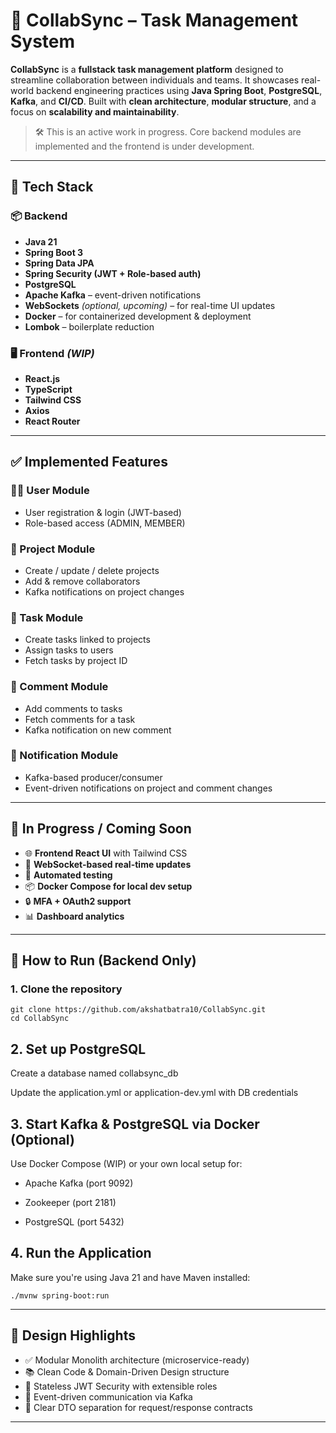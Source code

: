 # 🚀 CollabSync – Task Management System

**CollabSync** is a **fullstack task management platform** designed to streamline collaboration between individuals and teams. It showcases real-world backend engineering practices using **Java Spring Boot**, **PostgreSQL**, **Kafka**, and **CI/CD**. Built with **clean architecture**, **modular structure**, and a focus on **scalability and maintainability**.

> 🛠️ This is an active work in progress. Core backend modules are implemented and the frontend is under development.

---

## 🔧 Tech Stack

### 📦 Backend
- **Java 21**
- **Spring Boot 3**
- **Spring Data JPA**
- **Spring Security (JWT + Role-based auth)**
- **PostgreSQL**
- **Apache Kafka** – event-driven notifications
- **WebSockets** *(optional, upcoming)* – for real-time UI updates
- **Docker** – for containerized development & deployment
- **Lombok** – boilerplate reduction

### 🖥️ Frontend *(WIP)*
- **React.js**
- **TypeScript**
- **Tailwind CSS**
- **Axios**
- **React Router**

---

## ✅ Implemented Features

### 🧑‍💼 User Module
- User registration & login (JWT-based)
- Role-based access (ADMIN, MEMBER)

### 📁 Project Module
- Create / update / delete projects
- Add & remove collaborators
- Kafka notifications on project changes

### 🧩 Task Module
- Create tasks linked to projects
- Assign tasks to users
- Fetch tasks by project ID

### 💬 Comment Module
- Add comments to tasks
- Fetch comments for a task
- Kafka notification on new comment

### 🔔 Notification Module
- Kafka-based producer/consumer
- Event-driven notifications on project and comment changes

---

## 🔄 In Progress / Coming Soon

- 🌐 **Frontend React UI** with Tailwind CSS
- 📡 **WebSocket-based real-time updates**
- 🧪 **Automated testing**
- 📦 **Docker Compose for local dev setup**
- 🔒 **MFA + OAuth2 support**
- 📊 **Dashboard analytics**

---

## 🧪 How to Run (Backend Only)

### 1. Clone the repository

```
git clone https://github.com/akshatbatra10/CollabSync.git
cd CollabSync
```

## 2. Set up PostgreSQL
Create a database named collabsync_db

Update the application.yml or application-dev.yml with DB credentials

## 3. Start Kafka & PostgreSQL via Docker (Optional)
Use Docker Compose (WIP) or your own local setup for:

- Apache Kafka (port 9092)

- Zookeeper (port 2181)

- PostgreSQL (port 5432)

## 4. Run the Application
Make sure you're using Java 21 and have Maven installed:
```
./mvnw spring-boot:run
```
---

## 🧠 Design Highlights
- ✅ Modular Monolith architecture (microservice-ready)
- 📚 Clean Code & Domain-Driven Design structure
- 🔐 Stateless JWT Security with extensible roles
- 📣 Event-driven communication via Kafka
- 🧩 Clear DTO separation for request/response contracts

---

